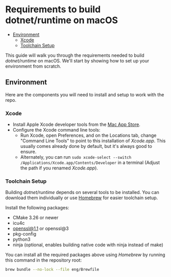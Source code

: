 # Requirements to build dotnet/runtime on macOS

* [Environment](#environment)
  * [Xcode](#xcode)
  * [Toolchain Setup](#toolchain-setup)

This guide will walk you through the requirements needed to build _dotnet/runtime_ on macOS. We'll start by showing how to set up your environment from scratch.

## Environment

Here are the components you will need to install and setup to work with the repo.

### Xcode

* Install Apple Xcode developer tools from the [Mac App Store](https://apps.apple.com/us/app/xcode/id497799835).
* Configure the Xcode command line tools:
  * Run Xcode, open Preferences, and on the Locations tab, change "Command Line Tools" to point to this installation of _Xcode.app_. This usually comes already done by default, but it's always good to ensure.
  * Alternately, you can run `sudo xcode-select --switch /Applications/Xcode.app/Contents/Developer` in a terminal (Adjust the path if you renamed _Xcode.app_).

### Toolchain Setup

Building _dotnet/runtime_ depends on several tools to be installed. You can download them individually or use [Homebrew](https://brew.sh) for easier toolchain setup.

Install the following packages:

* CMake 3.26 or newer
* icu4c
* openssl@1.1 or openssl@3
* pkg-config
* python3
* ninja (optional, enables building native code with ninja instead of make)

You can install all the required packages above using _Homebrew_ by running this command in the repository root:

```bash
brew bundle --no-lock --file eng/Brewfile
```
